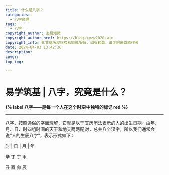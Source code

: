 ```yaml
---
title: 什么是八字？
categories:
  - 八字命理
tags:
  - 八字
copyright_author: 玄易知微
copyright_author_href: https://blog.xyzw2020.win
copyright_info: 此文章版权归玄易知微所有，如有转载，请注明来自原作者
date: 2024-04-03 13:42:36
description:
cover:
top_img:

---
```


# 易学筑基 | 八字，究竟是什么？
**{% label 八字——是每一个人在这个时空中独特的标记 red %}**

---

八字，按照通俗的字面理解，它就是以干支历历法表示的人的出生日期。由年、月、日、时四组时间的天干和地支两两配对，总共八个汉字，所以我们通常会说“人的生辰八字”，表示形式如下：

时 | 日 | 月 | 年

辛	丁	丁	甲

丑	酉	卯	辰
